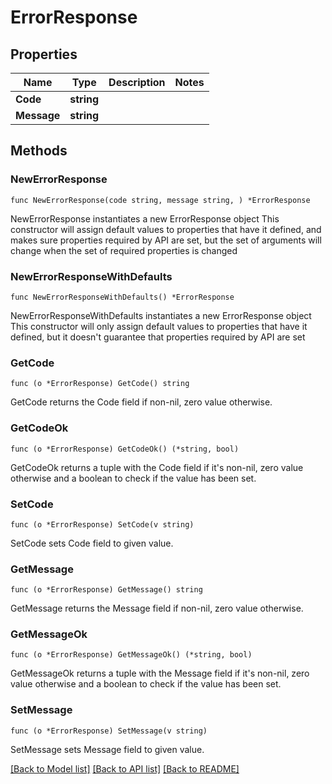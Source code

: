 # ErrorResponse

## Properties

Name | Type | Description | Notes
------------ | ------------- | ------------- | -------------
**Code** | **string** |  | 
**Message** | **string** |  | 

## Methods

### NewErrorResponse

`func NewErrorResponse(code string, message string, ) *ErrorResponse`

NewErrorResponse instantiates a new ErrorResponse object
This constructor will assign default values to properties that have it defined,
and makes sure properties required by API are set, but the set of arguments
will change when the set of required properties is changed

### NewErrorResponseWithDefaults

`func NewErrorResponseWithDefaults() *ErrorResponse`

NewErrorResponseWithDefaults instantiates a new ErrorResponse object
This constructor will only assign default values to properties that have it defined,
but it doesn't guarantee that properties required by API are set

### GetCode

`func (o *ErrorResponse) GetCode() string`

GetCode returns the Code field if non-nil, zero value otherwise.

### GetCodeOk

`func (o *ErrorResponse) GetCodeOk() (*string, bool)`

GetCodeOk returns a tuple with the Code field if it's non-nil, zero value otherwise
and a boolean to check if the value has been set.

### SetCode

`func (o *ErrorResponse) SetCode(v string)`

SetCode sets Code field to given value.


### GetMessage

`func (o *ErrorResponse) GetMessage() string`

GetMessage returns the Message field if non-nil, zero value otherwise.

### GetMessageOk

`func (o *ErrorResponse) GetMessageOk() (*string, bool)`

GetMessageOk returns a tuple with the Message field if it's non-nil, zero value otherwise
and a boolean to check if the value has been set.

### SetMessage

`func (o *ErrorResponse) SetMessage(v string)`

SetMessage sets Message field to given value.



[[Back to Model list]](../README.md#documentation-for-models) [[Back to API list]](../README.md#documentation-for-api-endpoints) [[Back to README]](../README.md)



